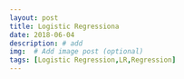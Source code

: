 ```yaml
---
layout: post
title: Logistic Regressiona
date: 2018-06-04 
description: # add
img:  # Add image post (optional)
tags: [Logistic Regression,LR,Regression]
---
```

